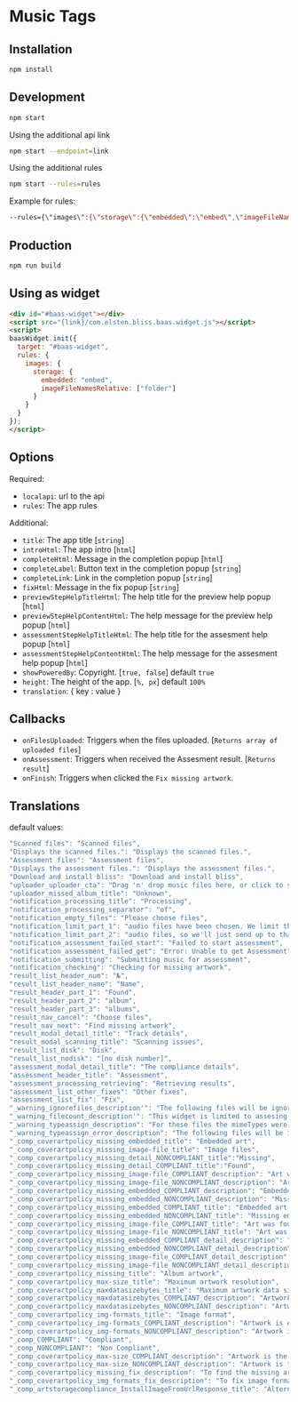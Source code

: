 # Music Tags

## Installation

```bash
npm install
```

## Development

```bash
npm start
```

Using the additional api link

```bash
npm start --endpoint=link
```

Using the additional rules

```bash
npm start --rules=rules
```

Example for rules:

```bash
--rules={\"images\":{\"storage\":{\"embedded\":\"embed\",\"imageFileNamesRelative\":[\"folder\"]},\"maxHeight\":900,\"maxWidth\":900,\"maxDataSizeBytes\":600000,\"permittedFormats\":[\"jpeg\"]}}
```

## Production

```bash
npm run build
```

## Using as widget

```html
<div id="#baas-widget"></div>
<script src="{link}/com.elsten.bliss.baas.widget.js"></script>
<script>
baasWidget.init({
  target: "#baas-widget",
  rules: {
    images: {
      storage: {
        embedded: "embed",
        imageFileNamesRelative: ["folder"]
      }
    }
  }
});
</script>
```

## Options

Required:

*   `localapi`: url to the api
*   `rules`: The app rules

Additional:

*   `title`: The app title [`string`]
*   `introHtml`: The app intro [`html`]
*   `completeHtml`: Message in the completion popup [`html`]
*   `completeLabel`: Button text in the completion popup [`string`]
*   `completeLink`: Link in the completion popup [`string`]
*   `fixHtml`: Message in the fix popup [`string`]
*   `previewStepHelpTitleHtml`: The help title for the preview help popup [`html`]
*   `previewStepHelpContentHtml`: The help message for the preview help popup [`html`]
*   `assessmentStepHelpTitleHtml`: The help title for the assesment help popup [`html`]
*   `assessmentStepHelpContentHtml`: The help message for the assesment help popup [`html`]
*   `showPoweredBy`: Copyright. [`true, false`] default `true`
*   `height`: The height of the app. [`%, px`] default `100%`
*   `translation`: { key : value }

## Callbacks

*   `onFilesUploaded`: Triggers when the files uploaded. [`Returns array of uploaded files`]
*   `onAssessment`: Triggers when received the Assesment result. [`Returns result`]
*   `onFinish`: Triggers when clicked the `Fix missing artwork`.

## Translations

default values:

```javascript
"Scanned files": "Scanned files",
"Displays the scanned files.": "Displays the scanned files.",
"Assessment files": "Assessment files",
"Displays the assessment files.": "Displays the assessment files.",
"Download and install bliss": "Download and install bliss",
"uploader_uploader_cta": "Drag 'n' drop music files here, or click to select",
"uploader_missed_album_title": "Unknown",
"notification_processing_title": "Processing",
"notification_processing_separator": "of",
"notification_empty_files": "Please choose files",
"notification_limit_part_1": "audio files have been chosen. We limit this demo to the assessment of",
"notification_limit_part_2": "audio files, so we'll just send up to that number, whole albums only.",
"notification_assessment_failed_start": "Failed to start assessment",
"notification_assessment_failed_get": "Error: Unable to get Assessment",
"notification_submitting": "Submitting music for assessment",
"notification_checking": "Checking for missing artwork",
"result_list_header_num": "№",
"result_list_header_name": "Name",
"result_header_part_1": "Found",
"result_header_part_2": "album",
"result_header_part_3": "albums",
"result_nav_cancel": "Choose files",
"result_nav_next": "Find missing artwork",
"result_modal_detail_title": "Track details",
"result_modal_scanning_title": "Scanning issues",
"result_list_disk": "Disk",
"result_list_nodisk": "[no disk number]",
"assessment_modal_detail_title": "The compliance details",
"assessment_header_title": "Assessment",
"assessment_processing_retrieving": "Retrieving results",
"assessment_list_other_fixes": "Other fixes",
"assessment_list_fix": "Fix",
"_warning_ignorefiles_description'": "The following files will be ignored:",
"_warning_filecount_description'": "This widget is limited to assesing up to sixty music files, rounded down to the nearest full album. We ignored:",
"_warning_typeassign_description": "For these files the mimeTypes were generated by file extension:",
"_warning_typeassign_error_description": "The following files will be ignored, we can't get a mimeType of files:",
"_comp_coverartpolicy_missing_embedded_title": "Embedded art",
"_comp_coverartpolicy_missing_image-file_title": "Image files",
"_comp_coverartpolicy_missing_detail_NONCOMPLIANT_title":"Missing",
"_comp_coverartpolicy_missing_detail_COMPLIANT_title":"Found",
"_comp_coverartpolicy_missing_image-file_COMPLIANT_description": "Art was found at",
"_comp_coverartpolicy_missing_image-file_NONCOMPLIANT_description": "Art was missing at",
"_comp_coverartpolicy_missing_embedded_COMPLIANT_description": "Embedded art was found in",
"_comp_coverartpolicy_missing_embedded_NONCOMPLIANT_description": "Missing embedded art from",
"_comp_coverartpolicy_missing_embedded_COMPLIANT_title": "Embedded art was found",
"_comp_coverartpolicy_missing_embedded_NONCOMPLIANT_title": "Missing embedded art",
"_comp_coverartpolicy_missing_image-file_COMPLIANT_title": "Art was found",
"_comp_coverartpolicy_missing_image-file_NONCOMPLIANT_title": "Art was missing",
"_comp_coverartpolicy_missing_embedded_COMPLIANT_detail_description": "Embedded art was found in:",
"_comp_coverartpolicy_missing_embedded_NONCOMPLIANT_detail_description": "Missing embedded art from:",
"_comp_coverartpolicy_missing_image-file_COMPLIANT_detail_description": "Art was found at:",
"_comp_coverartpolicy_missing_image-file_NONCOMPLIANT_detail_description": "Art was missing at:",
"_comp_coverartpolicy_missing_title": "Album artwork",
"_comp_coverartpolicy_max-size_title": "Maximum artwork resolution",
"_comp_coverartpolicy_maxdatasizebytes_title": "Maximum artwork data size",
"_comp_coverartpolicy_maxdatasizebytes_COMPLIANT_description": "Artwork is under the maximum size.",
"_comp_coverartpolicy_maxdatasizebytes_NONCOMPLIANT_description": "Artwork is too large.",
"_comp_coverartpolicy_img-formats_title": "Image format",
"_comp_coverartpolicy_img-formats_COMPLIANT_description": "Artwork is encoded in an acceptable format.",
"_comp_coverartpolicy_img-formats_NONCOMPLIANT_description": "Artwork is encoded in an unacceptable format.",
"_comp_COMPLIANT": "Compliant",
"_comp_NONCOMPLIANT": "Non Compliant",
"_comp_coverartpolicy_max-size_COMPLIANT_description": "Artwork is the correct size",
"_comp_coverartpolicy_max-size_NONCOMPLIANT_description": "Artwork is the incorrect size",
"_comp_coverartpolicy_missing_fix_description": "To find the missing artwork for your albums",
"_comp_coverartpolicy_img_formats_fix_description": "To fix image formats in your music library",
"_comp_artstoragecompliance_InstallImageFromUrlResponse_title": "Alternative art"
```